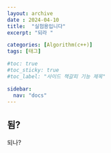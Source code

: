 ```yaml
---
layout: archive
date : 2024-04-10
title:  "실험용입니다"
excerpt: "되라 "

categories: [Algorithm(c++)]
tags: [태그]

#toc: true
#toc_sticky: true
#toc_label: "사이드 책갈피 기능 제목"

sidebar:
  nav: "docs"
---
```


## 됨?
되나?

